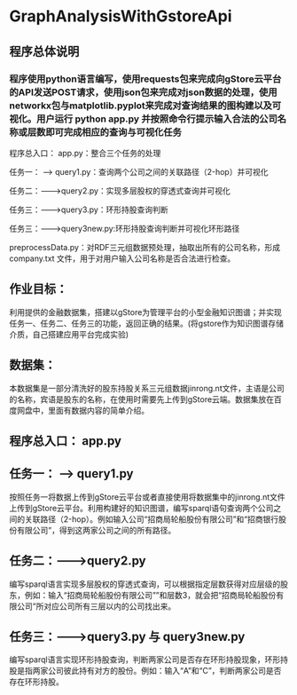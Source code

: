 # GraphAnalysisWithGstoreApi

## 程序总体说明
### 程序使用python语言编写，使用requests包来完成向gStore云平台的API发送POST请求，使用json包来完成对json数据的处理，使用networkx包与matplotlib.pyplot来完成对查询结果的图构建以及可视化。用户运行 python app.py 并按照命令行提示输入合法的公司名称或层数即可完成相应的查询与可视化任务
程序总入口： app.py：整合三个任务的处理

任务一： --> query1.py：查询两个公司之间的关联路径（2-hop）并可视化

任务二：--->query2.py：实现多层股权的穿透式查询并可视化

任务三：--->query3.py：环形持股查询判断

任务三：--->query3new.py:环形持股查询判断并可视化环形路径

preprocessData.py：对RDF三元组数据预处理，抽取出所有的公司名称，形成 company.txt 文件，用于对用户输入公司名称是否合法进行检查。

## 作业目标：
利用提供的金融数据集，搭建以gStore为管理平台的小型金融知识图谱；并实现任务一、任务二、任务三的功能，返回正确的结果。(将gstore作为知识图谱存储介质，自己搭建应用平台完成实验)

## 数据集：
本数据集是一部分清洗好的股东持股关系三元组数据jinrong.nt文件，主语是公司的名称，宾语是股东的名称，在使用时需要先上传到gStore云端。数据集放在百度网盘中，里面有数据内容的简单介绍。

## 程序总入口： app.py

## 任务一： --> query1.py
按照任务一将数据上传到gStore云平台或者直接使用将数据集中的jinrong.nt文件上传到gStore云平台。利用构建好的知识图谱，编写sparql语句查询两个公司之间的关联路径（2-hop）。例如输入公司“招商局轮船股份有限公司”和“招商银行股份有限公司”，得到这两家公司之间的所有路径。

## 任务二：--->query2.py
编写sparql语言实现多层股权的穿透式查询，可以根据指定层数获得对应层级的股东，例如：输入“招商局轮船股份有限公司””和层数3，就会把“招商局轮船股份有限公司”所对应公司所有三层以内的公司找出来。

## 任务三：--->query3.py 与 query3new.py
编写sparql语言实现环形持股查询，判断两家公司是否存在环形持股现象，环形持股是指两家公司彼此持有对方的股份。例如：输入“A”和“C”，判断两家公司是否存在环形持股。
